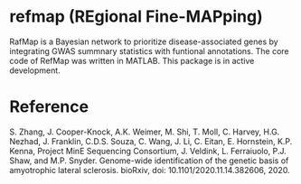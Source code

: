 # refmap (REgional Fine-MAPping)
RafMap is a Bayesian network to prioritize disease-associated genes by integrating GWAS summnary statistics with funtional annotations. The core code of RefMap was written in MATLAB. This package is in active development.
# Reference
S. Zhang, J. Cooper-Knock, A.K. Weimer, M. Shi, T. Moll, C. Harvey, H.G. Nezhad, J. Franklin, C.D.S. Souza, C. Wang, J. Li, C. Eitan, E. Hornstein, K.P. Kenna, Project MinE Sequencing Consortium, J. Veldink, L. Ferraiuolo, P.J. Shaw, and M.P. Snyder. Genome-wide identification of the genetic basis of amyotrophic lateral sclerosis. bioRxiv, doi: 10.1101/2020.11.14.382606, 2020.
